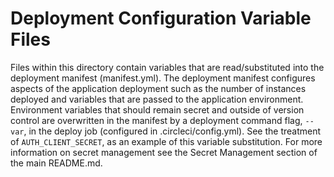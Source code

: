 # Deployment Configuration Variable Files

Files within this directory contain variables that are read/substituted into
the deployment manifest (manifest.yml). The deployment manifest configures
aspects of the application deployment such as the number of instances deployed
and variables that are passed to the application environment. Environment
variables that should remain secret and outside of version control are
overwritten in the manifest by a deployment command flag, `--var`, in the deploy
job (configured in .circleci/config.yml). See the treatment of `AUTH_CLIENT_SECRET`,
as an example of this variable substitution. For more information on secret
management see the Secret Management section of the main README.md.

